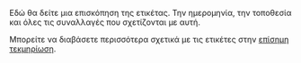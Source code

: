 Εδώ θα δείτε μια επισκόπηση της ετικέτας. Την ημερομηνία, την τοποθεσία και όλες τις συναλλαγές που σχετίζονται με αυτή.

Μπορείτε να διαβάσετε περισσότερα σχετικά με τις ετικέτες στην [ επίσημη τεκμηρίωση](https://docs.firefly-iii.org/concepts/tags).